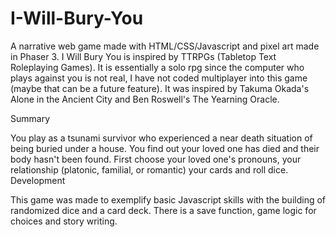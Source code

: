 # I-Will-Bury-You

A narrative web game made with HTML/CSS/Javascript and pixel art made in Phaser 3. I Will Bury You is inspired by TTRPGs (Tabletop Text Roleplaying Games). It is essentially a solo rpg since the computer who plays against you is not real, I have not coded multiplayer into this game (maybe that can be a future feature). It was inspired by Takuma Okada's Alone in the Ancient City and Ben Roswell's The Yearning Oracle.

Summary

You play as a tsunami survivor who experienced a near death situation of being buried under a house. You find out your loved one has died and their body hasn't been found. First choose your loved one's pronouns, your relationship (platonic, familial, or romantic) your cards and roll dice. 
Development

This game was made to exemplify basic Javascript skills with the building of randomized dice and a card deck. There is a save function, game logic for choices and story writing. 

